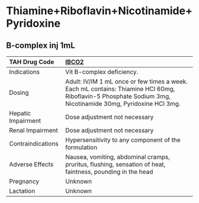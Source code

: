 # Thiamine+Riboflavin+Nicotinamide+Pyridoxine

## B-complex inj 1mL

| TAH Drug Code      | [**IBCO2**](https://www.tahsda.org.tw/drugs/hissearch.php?drug_code=IBCO2)                                                                                 |
|:-------------------|:-----------------------------------------------------------------------------------------------------------------------------------------------------------|
| Indications        | Vit B-complex deficiency.                                                                                                                                  |
| Dosing             | Adult: IV/IM 1 mL once or few times a week. Each mL contains: Thiamine HCl 60mg, Riboflavin-5 Phosphate Sodium 3mg, Nicotinamide 30mg, Pyridoxine HCl 3mg. |
| Hepatic Impairment | Dose adjustment not necessary                                                                                                                              |
| Renal Impairment   | Dose adjustment not necessary                                                                                                                              |
| Contraindications  | Hypersensitivity to any component of the formulation                                                                                                       |
| Adverse Effects    | Nausea, vomiting, abdominal cramps, pruritus, flushing, sensation of heat, faintness, pounding in the head                                                 |
| Pregnancy          | Unknown                                                                                                                                                    |
| Lactation          | Unknown                                                                                                                                                    |

